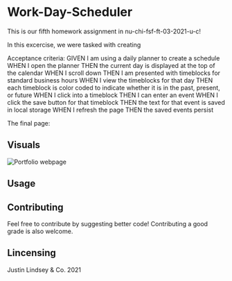 # Work-Day-Scheduler

This is our fifth homework assignment in nu-chi-fsf-ft-03-2021-u-c! 

In this excercise, we were tasked with creating 

Acceptance criteria:
GIVEN I am using a daily planner to create a schedule
WHEN I open the planner
THEN the current day is displayed at the top of the calendar
WHEN I scroll down
THEN I am presented with timeblocks for standard business hours
WHEN I view the timeblocks for that day
THEN each timeblock is color coded to indicate whether it is in the past, present, or future
WHEN I click into a timeblock
THEN I can enter an event
WHEN I click the save button for that timeblock
THEN the text for that event is saved in local storage
WHEN I refresh the page
THEN the saved events persist



The final page:


## Visuals
![Portfolio webpage]()

## Usage



## Contributing

Feel free to contribute by suggesting better code! Contributing a good grade is also welcome.

## Lincensing

Justin Lindsey & Co. 2021